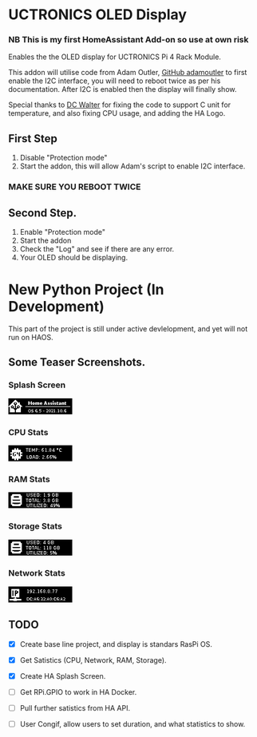 # UCTRONICS OLED Display

### NB This is my first HomeAssistant Add-on so use at own risk

Enables the the OLED display for UCTRONICS Pi 4 Rack Module.

This addon will utilise code from Adam Outler, [GitHub adamoutler](https://github.com/adamoutler/HassOSConfigurator/tree/main/Pi4EnableI2C) to first enable the I2C interface, you will need to reboot twice as per his documentation. After I2C is enabled then the display will finally show.

Special thanks to [DC Walter](https://github.com/dcwalter) for fixing the code to support C unit for temperature, and also fixing CPU usage, and adding the HA Logo.

## First Step
1. Disable "Protection mode"
2. Start the addon, this will allow Adam's script to enable I2C interface. 
### MAKE SURE YOU REBOOT TWICE

## Second Step.
1. Enable "Protection mode"
2. Start the addon
3. Check the "Log" and see if there are any error.
4. Your OLED should be displaying.


# New Python Project (In Development)
This part of the project is still under active devlelopment, and yet will not run on HAOS.

## Some Teaser Screenshots.
### Splash Screen
![Splash Screen](python/img/examples/splash.png?raw=true "Splash Screen")
### CPU Stats
![CPU Stats](python/img/examples/cpu.png?raw=true "CPU Stats")
### RAM Stats
![RAM Stats](python/img/examples/memory.png?raw=true "RAM Stats")
### Storage Stats
![Storage Stats](python/img/examples/storage.png?raw=true "Storage Stats")
### Network Stats
![Network Stats](python/img/examples/network.png?raw=true "Network Stats")

## TODO
- [x] Create base line project, and display is standars RasPi OS.
- [x] Get Satistics (CPU, Network, RAM, Storage).
- [x] Create HA Splash Screen.
- [ ] Get RPi.GPIO to work in HA Docker.
- [ ] Pull further satistics from HA API.
- [ ] User Congif, allow users to set duration, and what statistics to show.

